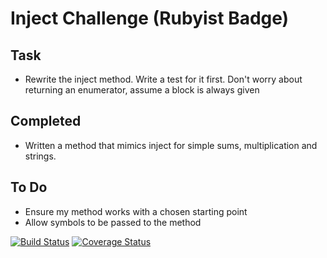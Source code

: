 Inject Challenge (Rubyist Badge)
================

Task
-----

* Rewrite the inject method. Write a test for it first. Don't worry about returning an enumerator, assume a block is always given

Completed
-----

* Written a method that mimics inject for simple sums, multiplication and strings.

To Do 
----

* Ensure my method works with a chosen starting point
* Allow symbols to be passed to the method


[![Build Status](https://travis-ci.org/makersacademy/inject-challenge.svg?branch=master)](https://travis-ci.org/makersacademy/inject-challenge)
[![Coverage Status](https://coveralls.io/repos/makersacademy/inject-challenge/badge.png)](https://coveralls.io/r/makersacademy/inject-challenge)
